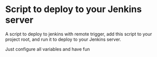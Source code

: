 # Script to deploy to your Jenkins server
A script to deploy to jenkins with remote trigger, add this script to your project root, and run it to deploy to your Jenkins server.

Just configure all variables and have fun
